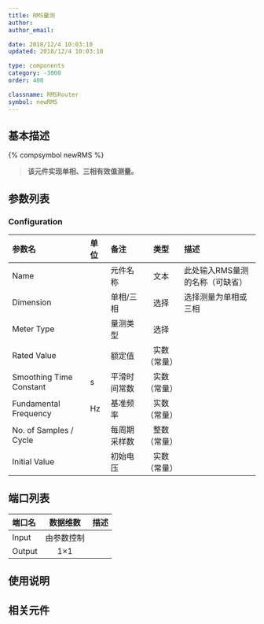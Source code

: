 ```yaml
---
title: RMS量测
author: 
author_email:

date: 2018/12/4 10:03:10
updated: 2018/12/4 10:03:10

type: components
category: -3000
order: 400

classname: RMSRouter
symbol: newRMS
---
```

## 基本描述
{% compsymbol newRMS %}

> **该元件实现单相、三相有效值测量。**

## 参数列表
### Configuration
| 参数名 | 单位 | 备注 | 类型 | 描述 |
| :--- | :--- | :--- | :--: | :--- |
| Name |  | 元件名称 | 文本 | 此处输入RMS量测的名称（可缺省） |
| Dimension |  | 单相/三相 | 选择 | 选择测量为单相或三相 |
| Meter Type |  | 量测类型 | 选择 |  |
| Rated Value |  | 额定值 | 实数（常量） |  |
| Smoothing Time Constant | s | 平滑时间常数 | 实数（常量） |  |
| Fundamental Frequency | Hz | 基准频率 | 实数（常量） |  |
| No. of Samples / Cycle |  | 每周期采样数 | 整数（常量） |  |
| Initial Value |  | 初始电压 | 实数（常量） |  |


## 端口列表

| 端口名 | 数据维数 | 描述 |
| :--- | :--:  | :--- |
| Input | 由参数控制 | |
| Output | 1×1 | |

## 使用说明



## 相关元件


